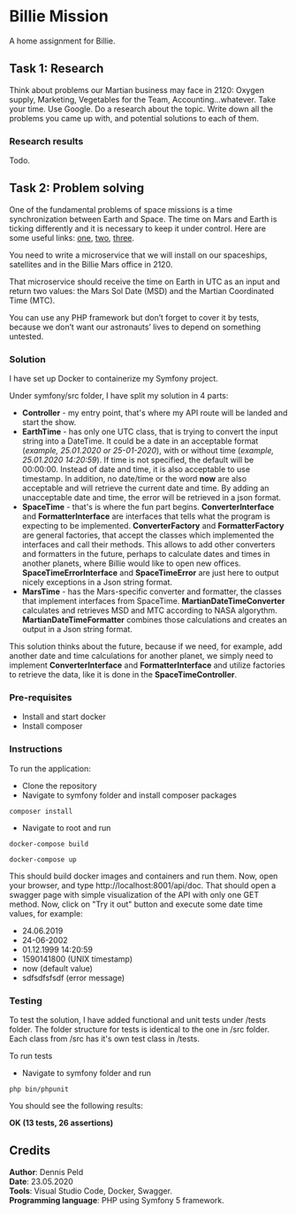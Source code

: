 # Billie Mission
A home assignment for Billie.

## Task 1: Research
Think about problems our Martian business may face in 2120: Oxygen supply, Marketing,
Vegetables for the Team, Accounting...whatever.
Take your time. Use Google. Do a research about the topic. Write down all the problems you
came up with, and potential solutions to each of them.

### Research results
Todo.

## Task 2: Problem solving
One of the fundamental problems of space missions is a time synchronization between Earth
and Space. The time on Mars and Earth is ticking differently and it is necessary to keep it under
control. Here are some useful links: [one](https://www.eecis.udel.edu/~mills/missions.html), 
[two](https://www.giss.nasa.gov/tools/mars24/help/algorithm.html), 
[three](http://ops-alaska.com/time/index.htm).

You need to write a microservice that we will install on our spaceships, satellites and in the
Billie Mars office in 2120.

That microservice should receive the time on Earth in UTC as an input and return two values:
the Mars Sol Date (MSD) and the Martian Coordinated Time (MTC).

You can use any PHP framework but don’t forget to cover it by tests, because we don’t want
our astronauts’ lives to depend on something untested.

### Solution
I have set up Docker to containerize my Symfony project.

Under symfony/src folder, I have split my solution in 4 parts:
- **Controller** - my entry point, that's where my API route will be landed and start the show.
- **EarthTime** - has only one UTC class, that is trying to convert the input string into a DateTime. It could be
a date in an acceptable format (_example, 25.01.2020 or 25-01-2020_), with or without time (_example, 25.01.2020 14:20:59_). 
If time is not specified, the default will be 00:00:00. Instead of date and time, it is also acceptable to use timestamp.
In addition, no date/time or the word **now** are also acceptable and will retrieve the current date and time. By adding an 
unacceptable date and time, the error will be retrieved in a json format.
- **SpaceTime** - that's is where the fun part begins. **ConverterInterface** and **FormatterInterface** are interfaces that tells
what the program is expecting to be implemented. **ConverterFactory** and **FormatterFactory** are general factories, that 
accept the classes which implemented the interfaces and call their methods. This allows to add other converters and formatters
in the future, perhaps to calculate dates and times in another planets, where Billie would like to open new offices.
**SpaceTimeErrorInterface** and **SpaceTimeError** are just here to output nicely exceptions in a Json string format.
- **MarsTime** - has the Mars-specific converter and formatter, the classes that implement interfaces from SpaceTime. 
**MartianDateTimeConverter** calculates and retrieves MSD and MTC according to NASA algorythm. **MartianDateTimeFormatter** combines
those calculations and creates an output in a Json string format.

This solution thinks about the future, because if we need, for example, add another date and time calculations for another planet,
we simply need to implement **ConverterInterface** and **FormatterInterface** and utilize factories to retrieve the data, like it is done
in the **SpaceTimeController**.


### Pre-requisites
- Install and start docker
- Install composer

### Instructions
To run the application:
- Clone the repository
- Navigate to symfony folder and install composer packages

`composer install`

- Navigate to root and run

`docker-compose build`

`docker-compose up`

This should build docker images and containers and run them. Now, open your browser, and type http://localhost:8001/api/doc.
That should open a swagger page with simple visualization of the API with only one GET method. Now, click on "Try it out" button
and execute some date time values, for example:
- 24.06.2019
- 24-06-2002
- 01.12.1999 14:20:59
- 1590141800 (UNIX timestamp)
- now (default value)
- sdfsdfsfsdf (error message)

### Testing
To test the solution, I have added functional and unit tests under /tests folder. The folder structure for tests is identical to the one in /src folder.
Each class from /src has it's own test class in /tests.

To run tests
- Navigate to symfony folder and run 

`php bin/phpunit`

You should see the following results:

**OK (13 tests, 26 assertions)**

## Credits
**Author**: Dennis Peld  
**Date**: 23.05.2020  
**Tools**: Visual Studio Code, Docker, Swagger.  
**Programming language**: PHP using Symfony 5 framework.